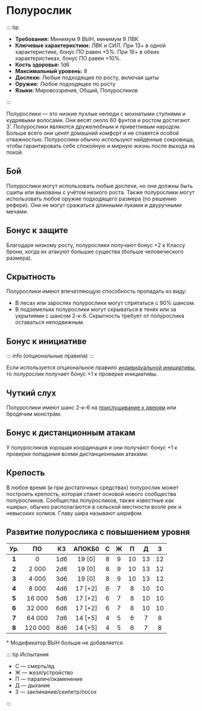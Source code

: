 # Полурослик

::: tip

- **Требования:** Минимум 9 ВЫН, минимум 9 ЛВК
- **Ключевые характеристики:** ЛВК и СИЛ. При 13+ в одной характеристике, бонус ПО равен +5%. При 16+ в обеих характеристиках, бонус ПО равен +10%.
- **Кость здоровья:** 1d6
- **Максимальный уровень:** 8
- **Доспехи:** Любые подходящие по росту, включая щиты
- **Оружие:** Любое подходящее по росту
- **Языки:** Мировоззрения, Общий, Полуросликов

:::

Полурослики — это низкие пухлые нелюди с мохнатыми ступнями и кудрявыми волосами. Они весят около 60 фунтов и ростом достигают 3’. Полурослики являются дружелюбным и приветливым народом. Больше всего они ценят домашний комфорт и не славятся особой отважностью. Полурослики обычно используют найденные сокровища, чтобы гарантировать себе спокойную и мирную жизнь после выхода на покой.

## Бой

Полурослики могут использовать любые доспехи, но они должны быть сшиты или выкованы с учётом низкого роста. Также полурослики могут использовать любое оружие подходящего размера (по решению рефери). Они не могут сражаться длинными луками и двуручными мечами.

## Бонус к защите

Благодаря низкому росту, полурослики получают бонус +2 к Классу брони, когда их атакуют большие существа (больше человеческого размера).

## Скрытность

Полурослики имеют впечатляющую способность пропадать из виду:

- В лесах или зарослях полурослики могут спрятаться с 90% шансом.
- В подземельях полурослики могут скрываться в тенях или за укрытиями с шансом 2-к-6. Скрытность требует от полурослика оставаться неподвижным.

## Бонус к инициативе

::: info (опциональные правила)
:::

Если используется опциональное правило [индивидуальной инициативы](../../adventures/encounters/combat.md#индивидуальная-инициатива), то полурослик получает бонус +1 к проверке инициативы.

## Чуткий слух

Полурослики имеют шанс 2-к-6 на [прислушивание к дверям](../../adventures/adventuring/dungeon-adventuring.md#прислушивание-к-дверям) или бродячим монстрам.

## Бонус к дистанционным атакам

У полуросликов хорошая координация и они получают бонус +1 к проверке попадания всеми дистанционными атаками.

## Крепость

В любое время (и при достаточных средствах) полурослик может построить крепость, которая станет основой нового сообщества полуросликов. Сообщества полуросликов, также известные как «ширы», обычно располагаются в сельской местности возле рек и невысоких холмов. Главу шира называют шерифом.

## Развитие полурослика с повышением уровня

|  Ур.  |   ПО    | КЗ  | АПОКБ0  |  C  |  Ж  |  П  |  Д  |  З  |
| :---: | :-----: | :-: | :-----: | :-: | :-: | :-: | :-: | :-: |
| **1** |    0    | 1d6 | 19 [0]  |  8  |  9  | 10  | 13  | 12  |
| **2** |  2 000  | 2d6 | 19 [0]  |  8  |  9  | 10  | 13  | 12  |
| **3** |  4 000  | 3d6 | 19 [0]  |  8  |  9  | 10  | 13  | 12  |
| **4** |  8 000  | 4d6 | 17 [+2] |  6  |  7  |  8  | 10  | 10  |
| **5** | 16 000  | 5d6 | 17 [+2] |  6  |  7  |  8  | 10  | 10  |
| **6** | 32 000  | 6d6 | 17 [+2] |  6  |  7  |  8  | 10  | 10  |
| **7** | 64 000  | 7d6 | 14 [+5] |  4  |  5  |  6  |  7  |  8  |
| **8** | 120 000 | 8d6 | 14 [+5] |  4  |  5  |  6  |  7  |  8  |

\* Модификатор ВЫН больше не добавляется.

::: tip Испытания

- С — смерть/яд
- Ж — жезл/устройство
- П — паралич/окаменение
- Д — дыхание
- З — заклинание/скипетр/посох

:::
